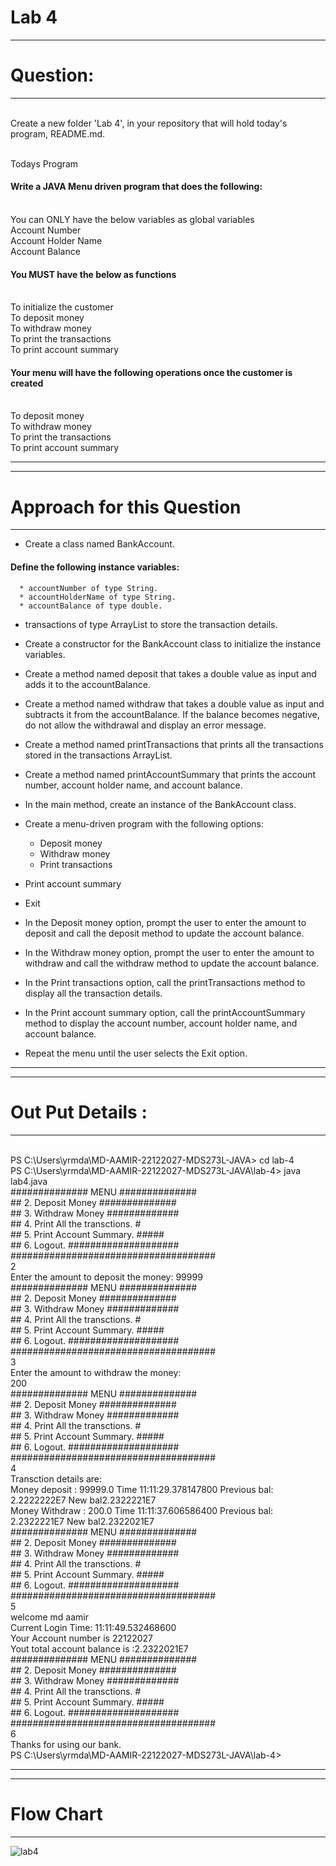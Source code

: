 

# Lab 4
***********************
# Question:
***********************
<br> Create a new folder 'Lab 4', in your repository that will hold today's program, README.md.

<br> Todays Program
 
#### Write a JAVA Menu driven program that does the following:
<br> You can ONLY have the below variables as global variables
<br> Account Number
<br> Account Holder Name
<br> Account Balance
#### You MUST have the below as functions
<br> To initialize the customer
<br> To deposit money
<br> To withdraw money
<br> To print the transactions
<br> To print account summary
#### Your menu will have the following operations once the customer is created
<br> To deposit money
<br> To withdraw money
<br> To print the transactions
<br> To print account summary

***********************************************************************************************************************************************************

******************************
# Approach for this Question
******************************

*  Create a class named BankAccount.
####  Define the following instance variables:
      * accountNumber of type String.
      * accountHolderName of type String.
      * accountBalance of type double.
* transactions of type ArrayList<String> to store the transaction details.
* Create a constructor for the BankAccount class to initialize the instance variables.
* Create a method named deposit that takes a double value as input and adds it to the accountBalance.
* Create a method named withdraw that takes a double value as input and subtracts it from the accountBalance. If the balance becomes negative, do not allow the withdrawal and display an error message.
* Create a method named printTransactions that prints all the transactions stored in the transactions ArrayList.
* Create a method named printAccountSummary that prints the account number, account holder name, and account balance.
* In the main method, create an instance of the BankAccount class.
* Create a menu-driven program with the following options:
    *  Deposit money
    *  Withdraw money
    *  Print transactions
*  Print account summary
*  Exit
*  In the Deposit money option, prompt the user to enter the amount to deposit and call the deposit method to update the account balance.
  
* In the Withdraw money option, prompt the user to enter the amount to withdraw and call the withdraw method to update the account balance.
* In the Print transactions option, call the printTransactions method to display all the transaction details.
* In the Print account summary option, call the printAccountSummary method to display the account number, account holder name, and account balance.
* Repeat the menu until the user selects the Exit option.
 
 ******************************************************************************************************************************************************************
 
 ****************************
 # Out Put Details :
 ****************************
<br> PS C:\Users\yrmda\MD-AAMIR-22122027-MDS273L-JAVA> cd lab-4
<br> PS C:\Users\yrmda\MD-AAMIR-22122027-MDS273L-JAVA\lab-4> java lab4.java
<br> ############## MENU ##############
<br> ## 2. Deposit Money ##############
<br> ## 3. Withdraw Money #############
<br> ## 4. Print All the transctions. #
<br> ## 5. Print Account Summary. #####
<br> ## 6. Logout. ####################
<br> #####################################
<br> 2
<br> Enter the amount to deposit the money: 99999
<br> ############## MENU ##############
<br> ## 2. Deposit Money ##############
<br> ## 3. Withdraw Money #############
<br> ## 4. Print All the transctions. #
<br> ## 5. Print Account Summary. #####
<br> ## 6. Logout. ####################
<br> #####################################
<br> 3
<br> Enter the amount to withdraw the money: 
<br> 200
<br> ############## MENU ##############
<br> ## 2. Deposit Money ##############
<br> ## 3. Withdraw Money #############
<br> ## 4. Print All the transctions. #
<br> ## 5. Print Account Summary. #####
<br> ## 6. Logout. ####################
<br> #####################################
<br> 4
<br> Transction details are: 
<br> Money deposit : 99999.0 Time 11:11:29.378147800 Previous bal: 2.2222222E7 New bal2.2322221E7
<br> Money Withdraw : 200.0 Time 11:11:37.606586400 Previous bal: 2.2322221E7 New bal2.2322021E7
<br> ############## MENU ##############
<br> ## 2. Deposit Money ##############
<br> ## 3. Withdraw Money #############
<br> ## 4. Print All the transctions. #
<br> ## 5. Print Account Summary. #####
<br> ## 6. Logout. ####################
<br> #####################################
<br> 5
<br> welcome md aamir
<br> Current Login Time: 11:11:49.532468600
<br>  Your Account number is 22122027
<br> Yout total account balance is :2.2322021E7
<br> ############## MENU ##############
<br> ## 2. Deposit Money ##############
<br> ## 3. Withdraw Money #############
<br> ## 4. Print All the transctions. #
<br> ## 5. Print Account Summary. #####
<br> ## 6. Logout. ####################
<br> #####################################
<br> 6
<br> Thanks for using our bank.
<br> PS C:\Users\yrmda\MD-AAMIR-22122027-MDS273L-JAVA\lab-4>
 
 ****************************************************************************************************************************************************************************
 
 
 ********************************
 # Flow Chart
 *********************************
 
 
 
![lab4](https://github.com/mdaamir6870/MD-AAMIR-22122027-MDS273L-JAVA/assets/97155542/2e396b3b-3ef7-44f8-9446-f9d6ca42780f)

 
 
 

 
